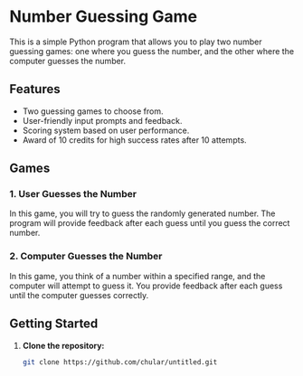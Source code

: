 # Number Guessing Game

This is a simple Python program that allows you to play two number guessing games: one where you guess the number, and the other where the computer guesses the number.

## Features

- Two guessing games to choose from.
- User-friendly input prompts and feedback.
- Scoring system based on user performance.
- Award of 10 credits for high success rates after 10 attempts.

## Games

### 1. User Guesses the Number

In this game, you will try to guess the randomly generated number. The program will provide feedback after each guess until you guess the correct number.

### 2. Computer Guesses the Number

In this game, you think of a number within a specified range, and the computer will attempt to guess it. You provide feedback after each guess until the computer guesses correctly.

## Getting Started

1. **Clone the repository:**

   ```bash
   git clone https://github.com/chular/untitled.git
